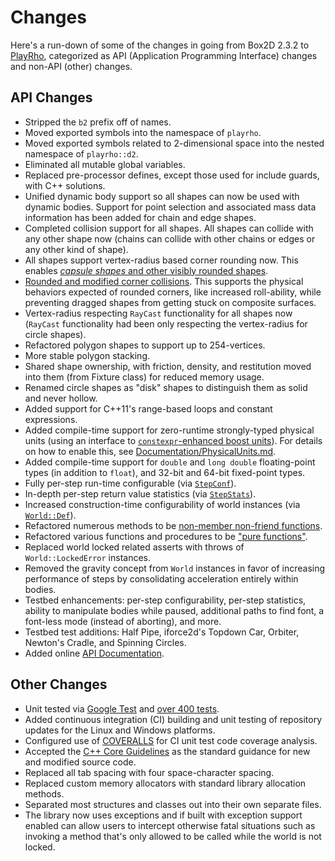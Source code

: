 # Changes

Here's a run-down of some of the changes in going from Box2D 2.3.2 to
[PlayRho](https://github.com/louis-langholtz/PlayRho), categorized
as API (Application Programming Interface) changes and non-API (other) changes.

## API Changes

- Stripped the `b2` prefix off of names.
- Moved exported symbols into the namespace of `playrho`.
- Moved exported symbols related to 2-dimensional space into the nested namespace of `playrho::d2`.
- Eliminated all mutable global variables.
- Replaced pre-processor defines, except those used for include guards, with C++ solutions.
- Unified dynamic body support so all shapes can now be used with dynamic bodies.
  Support for point selection and associated mass data information has been added for
  chain and edge shapes.
- Completed collision support for all shapes.
  All shapes can collide with any other shape now (chains can collide with other
  chains or edges or any other kind of shape).
- All shapes support vertex-radius based corner rounding now. This enables
  [*capsule shapes* and other visibly rounded shapes](https://github.com/louis-langholtz/PlayRho/blob/master/Documentation/images/RoundedCornerShapes.png).
- [Rounded and modified corner collisions](https://github.com/louis-langholtz/PlayRho/blob/master/Documentation/CollisionHandlng.md).
  This supports the physical behaviors expected of rounded corners, like
  increased roll-ability, while preventing dragged shapes from getting stuck
  on composite surfaces.
- Vertex-radius respecting `RayCast` functionality for all shapes now
  (`RayCast` functionality had been only respecting the vertex-radius for
  circle shapes).
- Refactored polygon shapes to support up to 254-vertices.
- More stable polygon stacking.
- Shared shape ownership, with friction, density, and restitution moved into
  them (from Fixture class) for reduced memory usage.
- Renamed circle shapes as "disk" shapes to distinguish them as solid and never hollow.
- Added support for C++11's range-based loops and constant expressions.
- Added compile-time support for zero-runtime strongly-typed physical units (using an
  interface to [`constexpr`-enhanced boost units](https://github.com/louis-langholtz/units)).
  For details on how to enable this, see
  [Documentation/PhysicalUnits.md](https://github.com/louis-langholtz/PlayRho/blob/master/Documentation/PhysicalUnits.md).
- Added compile-time support for `double` and `long double` floating-point types (in addition to `float`), and 32-bit and 64-bit fixed-point types.
- Fully per-step run-time configurable (via
  [`StepConf`](https://github.com/louis-langholtz/PlayRho/blob/master/PlayRho/Dynamics/StepConf.hpp)).
- In-depth per-step return value statistics (via
  [`StepStats`](https://github.com/louis-langholtz/PlayRho/blob/master/PlayRho/Dynamics/StepStats.hpp)).
- Increased construction-time configurability of world instances (via
  [`World::Def`](https://github.com/louis-langholtz/PlayRho/blob/master/PlayRho/Dynamics/World.hpp#L107)).
- Refactored numerous methods to be
  [non-member non-friend functions](http://www.drdobbs.com/cpp/how-non-member-functions-improve-encapsu/184401197).
- Refactored various functions and procedures to be
  ["pure functions"](https://en.wikipedia.org/wiki/Pure_function).
- Replaced world locked related asserts with throws of `World::LockedError`
  instances.
- Removed the gravity concept from `World` instances in favor of increasing performance of steps by consolidating acceleration entirely within bodies.
- Testbed enhancements: per-step configurability, per-step statistics, ability
  to manipulate bodies while paused, additional paths to find font, a font-less
  mode (instead of aborting), and more.
- Testbed test additions: Half Pipe, iforce2d's Topdown Car, Orbiter, Newton's
  Cradle, and Spinning Circles.
- Added online [API Documentation](http://louis-langholtz.github.io/PlayRho/API/index.html).

## Other Changes

- Unit tested via [Google Test](https://github.com/google/googletest/tree/aa148eb2b7f70ede0eb10de34b6254826bfb34f4)
  and [over 400 tests](https://github.com/louis-langholtz/PlayRho/tree/master/UnitTests).
- Added continuous integration (CI) building and unit testing of repository updates
  for the Linux and Windows platforms.
- Configured use of [COVERALLS](https://coveralls.io/github/louis-langholtz/PlayRho?branch=dev)
  for CI unit test code coverage analysis.
- Accepted the [C++ Core Guidelines](https://github.com/isocpp/CppCoreGuidelines/blob/master/CppCoreGuidelines.md)
  as the standard guidance for new and modified source code.
- Replaced all tab spacing with four space-character spacing.
- Replaced custom memory allocators with standard library allocation methods.
- Separated most structures and classes out into their own separate files.
- The library now uses exceptions and if built with exception support enabled can allow users
  to intercept otherwise fatal situations such as invoking a method that's only allowed to be
  called while the world is not locked.
